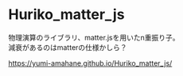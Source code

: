 # Huriko_matter_js  
  
物理演算のライブラリ、matter.jsを用いたn重振り子。  
減衰があるのはmatterの仕様かしら？  
  
https://yumi-amahane.github.io/Huriko_matter_js/  

